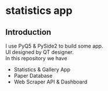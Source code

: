 # statistics app
## Introduction
I use PyQ5 & PySide2 to build some app.<br>
UI designed by QT designer.<br>
In this repository we have
* Statistics & Gallery App
* Paper  Database
* Web Scraper API & Dashboard
